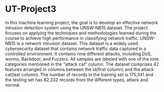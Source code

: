 # UT-Project3
In this machine learning project, the goal is to develop an effective network intrusion detection system using the UNSW-NB15 dataset. The project focuses on applying the techniques and methodologies learned during the course to achieve high performance in classifying network traffic.
UNSW-NB15 is a network intrusion dataset. This dataset is a widely used cybersecurity dataset that contains network traffic data captured in a controlled environment. It contains nine different attacks, including DoS, worms, Backdoor, and Fuzzers. All samples are labeled with one of the nine categories mentioned in the “attack cat” column. The dataset comprises 42 features arranged in columns between the id(first column) and the attack cat(last column). The number of records in the training set is 175,341 and the testing set has 82,332 records from the different types, attack and normal.
